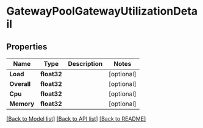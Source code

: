 # GatewayPoolGatewayUtilizationDetail

## Properties

Name | Type | Description | Notes
------------ | ------------- | ------------- | -------------
**Load** | **float32** |  | [optional] 
**Overall** | **float32** |  | [optional] 
**Cpu** | **float32** |  | [optional] 
**Memory** | **float32** |  | [optional] 

[[Back to Model list]](../README.md#documentation-for-models) [[Back to API list]](../README.md#documentation-for-api-endpoints) [[Back to README]](../README.md)


